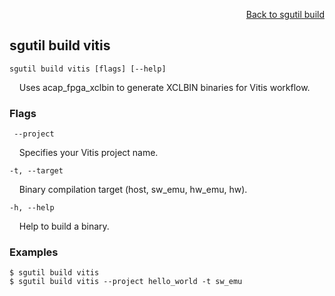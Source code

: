 <div id="readme" class="Box-body readme blob js-code-block-container">
<article class="markdown-body entry-content p-3 p-md-6" itemprop="text">
<p align="right">
<a href="https://github.com/fpgasystems/sgrt/blob/main/cli/manual/sgutil-build.md#sgutil-build">Back to sgutil build</a>
</p>

## sgutil build vitis

<code>sgutil build vitis [flags] [--help]</code>
<p>
  &nbsp; &nbsp; Uses acap_fpga_xclbin to generate XCLBIN binaries for Vitis workflow.
</p>

### Flags
<code>    --project</code>
<p>
  &nbsp; &nbsp; Specifies your Vitis project name.
</p>

<code>-t, --target</code>
<p>
  &nbsp; &nbsp; Binary compilation target (host, sw_emu, hw_emu, hw).
</p>

<!-- <code>-x, --xclbin</code>
<p>
  &nbsp; &nbsp; The name of the XCLBIN to be compiled.
</p> -->

<code>-h, --help <string></code>
<p>
  &nbsp; &nbsp; Help to build a binary.
</p>

### Examples
```
$ sgutil build vitis
$ sgutil build vitis --project hello_world -t sw_emu
```